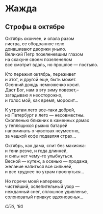 # Жажда

## Строфы в октябре

Октябрь окончен, и&nbsp;опала разом  
листва, ее&nbsp;ободранное тело  
донашивают дворики уныло.  
Великий Петр позеленевшим глазом  
на скакуне своем позеленелом  
все смотрит вдаль, но&nbsp;прошлое&nbsp;&mdash; постыло.  
  
Кто пережил октябрь, переживет  
и этот, и&nbsp;другой&nbsp;еще, быть может.  
Осенний дождь немножечко косит.  
Даст&nbsp;Бог, нам в&nbsp;эту зиму повезет,&#8211;  
загадываю я&nbsp;неосторожно,  
и голос&nbsp;мой, как время, моросит&hellip;  
  
К утратам лето  все&#8211;таки добрей,  
но Петербург и&nbsp;лето&nbsp;&mdash; несовместны.  
Скопленью ближних в&nbsp;каменных домах  
у теплящихся рыжих батарей  
напоминать о&nbsp;чувствах неуместно,  
за чашкой кофе подавляя страх&hellip;  
  
Октябрь, как дама, спит без макияжа:  
и тени резче, и&nbsp;года длинней,  
и силы нет чему&#8211;то улыбнуться.  
Весной&nbsp;&mdash;  кутеж, а&nbsp;осенью&nbsp;&mdash; продажа,  
желание напиться все сильней,  
и все труднее по&nbsp;утрам проснуться&hellip;  
  
Но горечи моей наперекор  
чистейший, ослепительный узор&nbsp;&mdash;   
нежданный снег, сплошное удивленье,  
солоноватый привкус вдохновенья&hellip;

*СПб, '90*